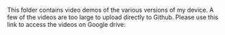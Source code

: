 This folder contains video demos of the various versions of my device. A few of the videos are too large to upload directly to Github. Please use this link to access the videos on Google drive:

